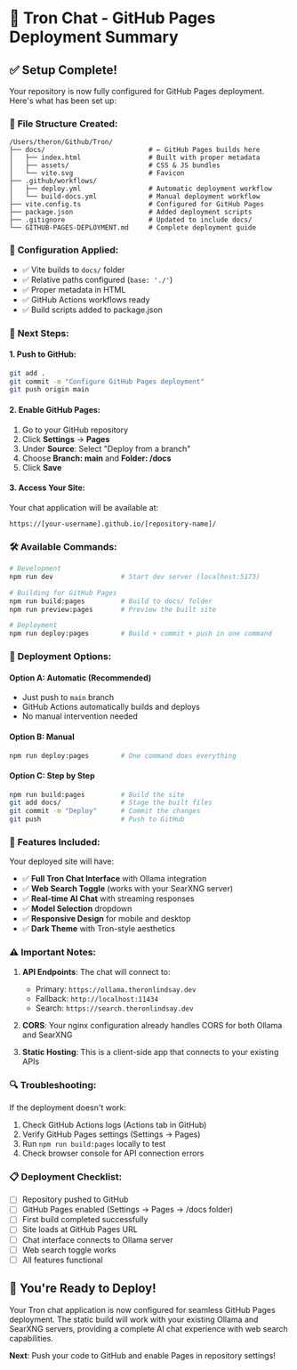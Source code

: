 # 🚀 Tron Chat - GitHub Pages Deployment Summary

## ✅ **Setup Complete!**

Your repository is now fully configured for GitHub Pages deployment. Here's what has been set up:

### 📁 **File Structure Created:**
```
/Users/theron/Github/Tron/
├── docs/                          # ← GitHub Pages builds here
│   ├── index.html                 # Built with proper metadata
│   ├── assets/                    # CSS & JS bundles
│   └── vite.svg                   # Favicon
├── .github/workflows/
│   ├── deploy.yml                 # Automatic deployment workflow
│   └── build-docs.yml             # Manual deployment workflow
├── vite.config.ts                 # Configured for GitHub Pages
├── package.json                   # Added deployment scripts
├── .gitignore                     # Updated to include docs/
└── GITHUB-PAGES-DEPLOYMENT.md     # Complete deployment guide
```

### 🔧 **Configuration Applied:**
- ✅ Vite builds to `docs/` folder
- ✅ Relative paths configured (`base: './'`)
- ✅ Proper metadata in HTML
- ✅ GitHub Actions workflows ready
- ✅ Build scripts added to package.json

### 🚀 **Next Steps:**

#### 1. **Push to GitHub:**
```bash
git add .
git commit -m "Configure GitHub Pages deployment"
git push origin main
```

#### 2. **Enable GitHub Pages:**
1. Go to your GitHub repository
2. Click **Settings** → **Pages**
3. Under **Source**: Select "Deploy from a branch"
4. Choose **Branch: main** and **Folder: /docs**
5. Click **Save**

#### 3. **Access Your Site:**
Your chat application will be available at:
```
https://[your-username].github.io/[repository-name]/
```

### 🛠 **Available Commands:**

```bash
# Development
npm run dev                 # Start dev server (localhost:5173)

# Building for GitHub Pages
npm run build:pages         # Build to docs/ folder
npm run preview:pages       # Preview the built site

# Deployment
npm run deploy:pages        # Build + commit + push in one command
```

### 🔄 **Deployment Options:**

#### **Option A: Automatic (Recommended)**
- Just push to `main` branch
- GitHub Actions automatically builds and deploys
- No manual intervention needed

#### **Option B: Manual**
```bash
npm run deploy:pages        # One command does everything
```

#### **Option C: Step by Step**
```bash
npm run build:pages         # Build the site
git add docs/               # Stage the built files
git commit -m "Deploy"      # Commit the changes
git push                    # Push to GitHub
```

### 🎯 **Features Included:**

Your deployed site will have:
- ✅ **Full Tron Chat Interface** with Ollama integration
- ✅ **Web Search Toggle** (works with your SearXNG server)
- ✅ **Real-time AI Chat** with streaming responses
- ✅ **Model Selection** dropdown
- ✅ **Responsive Design** for mobile and desktop
- ✅ **Dark Theme** with Tron-style aesthetics

### ⚠️ **Important Notes:**

1. **API Endpoints**: The chat will connect to:
   - Primary: `https://ollama.theronlindsay.dev`
   - Fallback: `http://localhost:11434`
   - Search: `https://search.theronlindsay.dev`

2. **CORS**: Your nginx configuration already handles CORS for both Ollama and SearXNG

3. **Static Hosting**: This is a client-side app that connects to your existing APIs

### 🔍 **Troubleshooting:**

If the deployment doesn't work:
1. Check GitHub Actions logs (Actions tab in GitHub)
2. Verify GitHub Pages settings (Settings → Pages)
3. Run `npm run build:pages` locally to test
4. Check browser console for API connection errors

### 📋 **Deployment Checklist:**

- [ ] Repository pushed to GitHub
- [ ] GitHub Pages enabled (Settings → Pages → /docs folder)
- [ ] First build completed successfully
- [ ] Site loads at GitHub Pages URL
- [ ] Chat interface connects to Ollama server
- [ ] Web search toggle works
- [ ] All features functional

## 🎉 **You're Ready to Deploy!**

Your Tron chat application is now configured for seamless GitHub Pages deployment. The static build will work with your existing Ollama and SearXNG servers, providing a complete AI chat experience with web search capabilities.

**Next**: Push your code to GitHub and enable Pages in repository settings!
